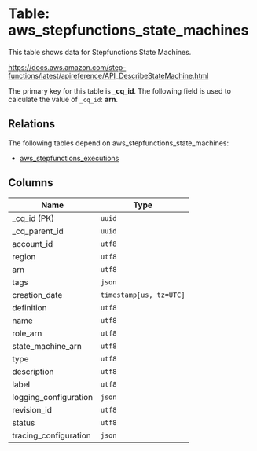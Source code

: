 # Table: aws_stepfunctions_state_machines

This table shows data for Stepfunctions State Machines.

https://docs.aws.amazon.com/step-functions/latest/apireference/API_DescribeStateMachine.html

The primary key for this table is **_cq_id**.
The following field is used to calculate the value of `_cq_id`: **arn**.
## Relations

The following tables depend on aws_stepfunctions_state_machines:
  - [aws_stepfunctions_executions](aws_stepfunctions_executions.md)

## Columns

| Name          | Type          |
| ------------- | ------------- |
|_cq_id (PK)|`uuid`|
|_cq_parent_id|`uuid`|
|account_id|`utf8`|
|region|`utf8`|
|arn|`utf8`|
|tags|`json`|
|creation_date|`timestamp[us, tz=UTC]`|
|definition|`utf8`|
|name|`utf8`|
|role_arn|`utf8`|
|state_machine_arn|`utf8`|
|type|`utf8`|
|description|`utf8`|
|label|`utf8`|
|logging_configuration|`json`|
|revision_id|`utf8`|
|status|`utf8`|
|tracing_configuration|`json`|